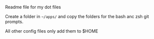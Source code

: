 Readme file for my dot files

Create a folder in `~/apps/` and copy the folders for the bash anc zsh git prompts.

All other config files only add them to $HOME

